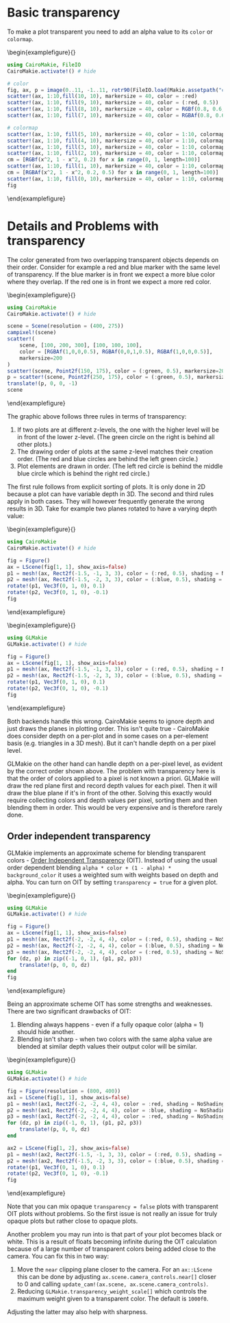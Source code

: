 # Basic transparency

To make a plot transparent you need to add an alpha value to its `color` or `colormap`.

\begin{examplefigure}{}
```julia
using CairoMakie, FileIO
CairoMakie.activate!() # hide

# color
fig, ax, p = image(0..11, -1..11, rotr90(FileIO.load(Makie.assetpath("cow.png"))))
scatter!(ax, 1:10,fill(10, 10), markersize = 40, color = :red)
scatter!(ax, 1:10, fill(9, 10), markersize = 40, color = (:red, 0.5))
scatter!(ax, 1:10, fill(8, 10), markersize = 40, color = RGBf(0.8, 0.6, 0.1))
scatter!(ax, 1:10, fill(7, 10), markersize = 40, color = RGBAf(0.8, 0.6, 0.1, 0.5))

# colormap
scatter!(ax, 1:10, fill(5, 10), markersize = 40, color = 1:10, colormap = :viridis)
scatter!(ax, 1:10, fill(4, 10), markersize = 40, color = 1:10, colormap = (:viridis, 0.5),)
scatter!(ax, 1:10, fill(3, 10), markersize = 40, color = 1:10, colormap = [:red, :orange],)
scatter!(ax, 1:10, fill(2, 10), markersize = 40, color = 1:10, colormap = [(:red, 0.5), (:orange, 0.5)])
cm = [RGBf(x^2, 1 - x^2, 0.2) for x in range(0, 1, length=100)]
scatter!(ax, 1:10, fill(1, 10), markersize = 40, color = 1:10, colormap = cm)
cm = [RGBAf(x^2, 1 - x^2, 0.2, 0.5) for x in range(0, 1, length=100)]
scatter!(ax, 1:10, fill(0, 10), markersize = 40, color = 1:10, colormap = cm)
fig
```
\end{examplefigure}


# Details and Problems with transparency

The color generated from two overlapping transparent objects depends on their order. Consider for example a red and blue marker with the same level of transparency. If the blue marker is in front we expect a more blue color where they overlap. If the red one is in front we expect a more red color.

\begin{examplefigure}{}
```julia
using CairoMakie
CairoMakie.activate!() # hide

scene = Scene(resolution = (400, 275))
campixel!(scene)
scatter!(
    scene, [100, 200, 300], [100, 100, 100],
    color = [RGBAf(1,0,0,0.5), RGBAf(0,0,1,0.5), RGBAf(1,0,0,0.5)],
    markersize=200
)
scatter!(scene, Point2f(150, 175), color = (:green, 0.5), markersize=200)
p = scatter!(scene, Point2f(250, 175), color = (:green, 0.5), markersize=200)
translate!(p, 0, 0, -1)
scene
```
\end{examplefigure}

The graphic above follows three rules in terms of transparency:

1. If two plots are at different z-levels, the one with the higher level will be in front of the lower z-level. (The  green circle on the right is behind all other plots.)
2. The drawing order of plots at the same z-level matches their creation order. (The red and blue circles are behind the left green circle.)
3. Plot elements are drawn in order. (The left red circle is behind the middle blue circle which is behind the right red circle.)

The first rule follows from explicit sorting of plots. It is only done in 2D because a plot can have variable depth in 3D. The second and third rules apply in both cases. They will however frequently generate the wrong results in 3D. Take for example two planes rotated to have a varying depth value:

\begin{examplefigure}{}
```julia
using CairoMakie
CairoMakie.activate!() # hide

fig = Figure()
ax = LScene(fig[1, 1], show_axis=false)
p1 = mesh!(ax, Rect2f(-1.5, -1, 3, 3), color = (:red, 0.5), shading = NoShading)
p2 = mesh!(ax, Rect2f(-1.5, -2, 3, 3), color = (:blue, 0.5), shading = NoShading)
rotate!(p1, Vec3f(0, 1, 0), 0.1)
rotate!(p2, Vec3f(0, 1, 0), -0.1)
fig
```
\end{examplefigure}

\begin{examplefigure}{}
```julia
using GLMakie
GLMakie.activate!() # hide

fig = Figure()
ax = LScene(fig[1, 1], show_axis=false)
p1 = mesh!(ax, Rect2f(-1.5, -1, 3, 3), color = (:red, 0.5), shading = NoShading)
p2 = mesh!(ax, Rect2f(-1.5, -2, 3, 3), color = (:blue, 0.5), shading = NoShading)
rotate!(p1, Vec3f(0, 1, 0), 0.1)
rotate!(p2, Vec3f(0, 1, 0), -0.1)
fig
```
\end{examplefigure}

Both backends handle this wrong. CairoMakie seems to ignore depth and just draws the planes in plotting order. This isn't quite true - CairoMakie does consider depth on a per-plot and in some cases on a per-element basis (e.g. triangles in a 3D mesh). But it can't handle depth on a per pixel level.

GLMakie on the other hand can handle depth on a per-pixel level, as evident by the correct order shown above. The problem with transparency here is that the order of colors applied to a pixel is not known a priori. GLMakie will draw the red plane first and record depth values for each pixel. Then it will draw the blue plane if it's in front of the other. Solving this exactly would require collecting colors and depth values per pixel, sorting them and then blending them in order. This would be very expensive and is therefore rarely done.


## Order independent transparency

GLMakie implements an approximate scheme for blending transparent colors - [Order Independent Transparency](https://jcgt.org/published/0002/02/09/) (OIT). Instead of using the usual order dependent blending `alpha * color + (1 - alpha) * background_color` it uses a weighted sum with weights based on depth and alpha. You can turn on OIT by setting `transparency = true` for a given plot.

\begin{examplefigure}{}
```julia
using GLMakie
GLMakie.activate!() # hide

fig = Figure()
ax = LScene(fig[1, 1], show_axis=false)
p1 = mesh!(ax, Rect2f(-2, -2, 4, 4), color = (:red, 0.5), shading = NoShading, transparency = true)
p2 = mesh!(ax, Rect2f(-2, -2, 4, 4), color = (:blue, 0.5), shading = NoShading, transparency = true)
p3 = mesh!(ax, Rect2f(-2, -2, 4, 4), color = (:red, 0.5), shading = NoShading, transparency = true)
for (dz, p) in zip((-1, 0, 1), (p1, p2, p3))
    translate!(p, 0, 0, dz)
end
fig
```
\end{examplefigure}

Being an approximate scheme OIT has some strengths and weaknesses. There are two significant drawbacks of OIT:
1. Blending always happens - even if a fully opaque color (alpha = 1) should hide another.
2. Blending isn't sharp - when two colors with the same alpha value are blended at similar depth values their output color will be similar.

\begin{examplefigure}{}
```julia
using GLMakie
GLMakie.activate!() # hide

fig = Figure(resolution = (800, 400))
ax1 = LScene(fig[1, 1], show_axis=false)
p1 = mesh!(ax1, Rect2f(-2, -2, 4, 4), color = :red, shading = NoShading, transparency = true)
p2 = mesh!(ax1, Rect2f(-2, -2, 4, 4), color = :blue, shading = NoShading, transparency = true)
p3 = mesh!(ax1, Rect2f(-2, -2, 4, 4), color = :red, shading = NoShading, transparency = true)
for (dz, p) in zip((-1, 0, 1), (p1, p2, p3))
    translate!(p, 0, 0, dz)
end

ax2 = LScene(fig[1, 2], show_axis=false)
p1 = mesh!(ax2, Rect2f(-1.5, -1, 3, 3), color = (:red, 0.5), shading = NoShading, transparency=true)
p2 = mesh!(ax2, Rect2f(-1.5, -2, 3, 3), color = (:blue, 0.5), shading = NoShading, transparency=true)
rotate!(p1, Vec3f(0, 1, 0), 0.1)
rotate!(p2, Vec3f(0, 1, 0), -0.1)
fig
```
\end{examplefigure}

Note that you can mix opaque `transparency = false` plots with transparent OIT plots without problems. So the first issue is not really an issue for truly opaque plots but rather close to opaque plots.

Another problem you may run into is that part of your plot becomes black or white. This is a result of floats becoming infinite during the OIT calculation because of a large number of transparent colors being added close to the camera. You can fix this in two way:

1. Move the `near` clipping plane closer to the camera. For an `ax::LScene` this can be done by adjusting `ax.scene.camera_controls.near[]` closer to 0 and calling `update_cam!(ax.scene, ax.scene.camera_controls)`.
2. Reducing `GLMakie.transparency_weight_scale[]` which controls the maximum weight given to a transparent color. The default is `1000f0`.

Adjusting the latter may also help with sharpness.
